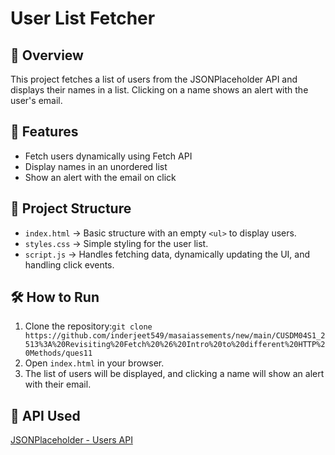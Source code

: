 # User List Fetcher

## 📌 Overview
This project fetches a list of users from the JSONPlaceholder API and displays their names in a list. Clicking on a name shows an alert with the user's email.

## 🚀 Features
- Fetch users dynamically using Fetch API
- Display names in an unordered list
- Show an alert with the email on click

## 📂 Project Structure
- `index.html` → Basic structure with an empty `<ul>` to display users.
- `styles.css` → Simple styling for the user list.
- `script.js` → Handles fetching data, dynamically updating the UI, and handling click events.

## 🛠️ How to Run
1. Clone the repository:`git clone https://github.com/inderjeet549/masaiassements/new/main/CUSDM04S1_2513%3A%20Revisiting%20Fetch%20%26%20Intro%20to%20different%20HTTP%20Methods/ques11`
2. Open `index.html` in your browser.
3. The list of users will be displayed, and clicking a name will show an alert with their email.

## 🔗 API Used
[JSONPlaceholder - Users API](https://jsonplaceholder.typicode.com/users)
